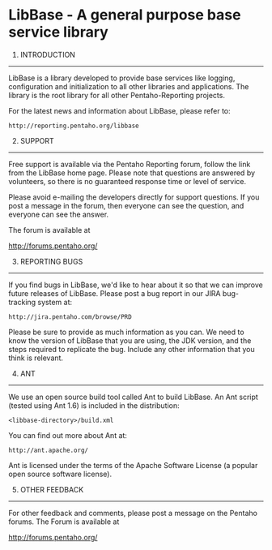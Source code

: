 LibBase - A general purpose base service library
================================================


1. INTRODUCTION
---------------
LibBase is a library developed to provide base services like
logging, configuration and initialization to all other libraries
and applications. The library is the root library for all other
Pentaho-Reporting projects.

For the latest news and information about LibBase, please refer to:

    http://reporting.pentaho.org/libbase


2. SUPPORT
----------
Free support is available via the Pentaho Reporting forum, follow
the link from the LibBase home page. Please note that questions are
answered by volunteers, so there is no guaranteed response time or
level of service.

Please avoid e-mailing the developers directly for support questions.
If you post a message in the forum, then everyone can see the
question, and everyone can see the answer.

The forum is available at

  http://forums.pentaho.org/


3. REPORTING BUGS
-----------------
If you find bugs in LibBase, we'd like to hear about it so that we
can improve future releases of LibBase.  Please post a bug report
in our JIRA bug-tracking system at:

    http://jira.pentaho.com/browse/PRD

Please be sure to provide as much information as you can.  We need to
know the version of LibBase that you are using, the JDK version,
and the steps required to replicate the bug.  Include any other
information that you think is relevant.


4. ANT
------
We use an open source build tool called Ant to build LibBase.  An
Ant script (tested using Ant 1.6) is included in the distribution:

    <libbase-directory>/build.xml

You can find out more about Ant at:

    http://ant.apache.org/

Ant is licensed under the terms of the Apache Software License (a
popular open source software license).


5. OTHER FEEDBACK
-----------------
For other feedback and comments, please post a message on the
Pentaho forums. The Forum is available at

  http://forums.pentaho.org/
